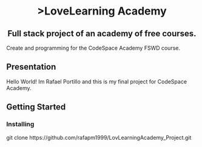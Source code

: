 <h1 align="center">>LoveLearning Academy</h1>
<h2 align="center">Full stack project of an academy of free courses.</h2>
<p>Create and programming for the CodeSpace Academy FSWD course.</p>
<h2>Presentation</h2>
Hello World! Im Rafael Portillo and this is my final project for CodeSpace Academy.
<h2>Getting Started</h2>
<h3>Installing</h3>
<p>git clone https://github.com/rafapm1999/LovLearningAcademy_Project.git</p>
